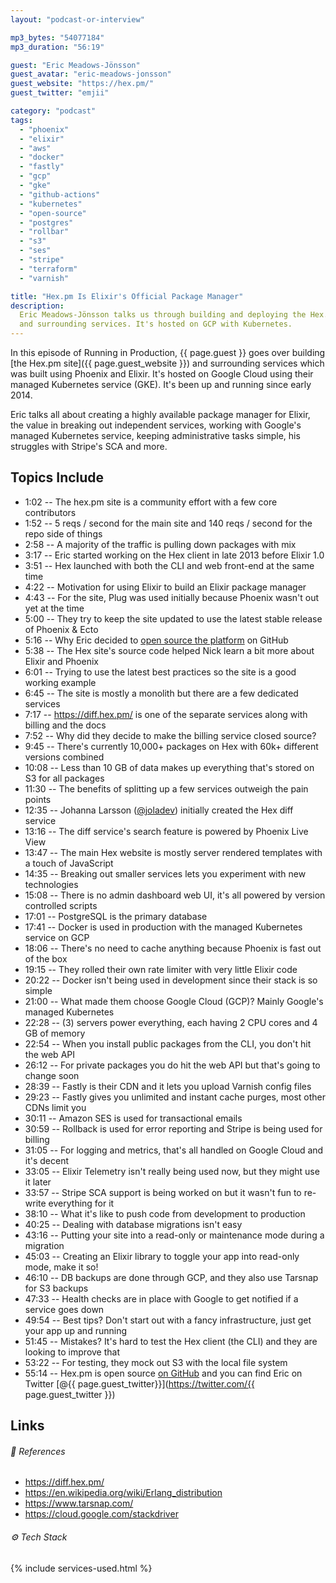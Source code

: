 ```yaml
---
layout: "podcast-or-interview"

mp3_bytes: "54077184"
mp3_duration: "56:19"

guest: "Eric Meadows-Jönsson"
guest_avatar: "eric-meadows-jonsson"
guest_website: "https://hex.pm/"
guest_twitter: "emjii"

category: "podcast"
tags:
  - "phoenix"
  - "elixir"
  - "aws"
  - "docker"
  - "fastly"
  - "gcp"
  - "gke"
  - "github-actions"
  - "kubernetes"
  - "open-source"
  - "postgres"
  - "rollbar"
  - "s3"
  - "ses"
  - "stripe"
  - "terraform"
  - "varnish"

title: "Hex.pm Is Elixir's Official Package Manager"
description:
  Eric Meadows-Jönsson talks us through building and deploying the Hex.pm site
  and surrounding services. It's hosted on GCP with Kubernetes.
---
```


In this episode of Running in Production, {{ page.guest }} goes over building
[the Hex.pm site]({{ page.guest_website }}) and surrounding services which was
built using Phoenix and Elixir. It's hosted on Google Cloud using their managed
Kubernetes service (GKE). It's been up and running since early 2014.

Eric talks all about creating a highly available package manager for Elixir,
the value in breaking out independent services, working with Google's managed
Kubernetes service, keeping administrative tasks simple, his struggles with
Stripe's SCA and more.

## Topics Include

- 1:02 -- The hex.pm site is a community effort with a few core contributors
- 1:52 -- 5 reqs / second for the main site and 140 reqs / second for the repo side of things
- 2:58 -- A majority of the traffic is pulling down packages with mix
- 3:17 -- Eric started working on the Hex client in late 2013 before Elixir 1.0
- 3:51 -- Hex launched with both the CLI and web front-end at the same time
- 4:22 -- Motivation for using Elixir to build an Elixir package manager
- 4:43 -- For the site, Plug was used initially because Phoenix wasn't out yet at the time
- 5:00 -- They try to keep the site updated to use the latest stable release of Phoenix & Ecto
- 5:16 -- Why Eric decided to [open source the platform](https://github.com/hexpm/hexpm) on GitHub
- 5:38 -- The Hex site's source code helped Nick learn a bit more about Elixir and Phoenix
- 6:01 -- Trying to use the latest best practices so the site is a good working example
- 6:45 -- The site is mostly a monolith but there are a few dedicated services 
- 7:17 -- <https://diff.hex.pm/> is one of the separate services along with billing and the docs
- 7:52 -- Why did they decide to make the billing service closed source?
- 9:45 -- There's currently 10,000+ packages on Hex with 60k+ different versions combined
- 10:08 -- Less than 10 GB of data makes up everything that's stored on S3 for all packages
- 11:30 -- The benefits of splitting up a few services outweigh the pain points
- 12:35 -- Johanna Larsson ([@joladev](https://twitter.com/joladev)) initially created the Hex diff service
- 13:16 -- The diff service's search feature is powered by Phoenix Live View
- 13:47 -- The main Hex website is mostly server rendered templates with a touch of JavaScript
- 14:35 -- Breaking out smaller services lets you experiment with new technologies
- 15:08 -- There is no admin dashboard web UI, it's all powered by version controlled scripts
- 17:01 -- PostgreSQL is the primary database
- 17:41 -- Docker is used in production with the managed Kubernetes service on GCP
- 18:06 -- There's no need to cache anything because Phoenix is fast out of the box 
- 19:15 -- They rolled their own rate limiter with very little Elixir code
- 20:22 -- Docker isn't being used in development since their stack is so simple
- 21:00 -- What made them choose Google Cloud (GCP)? Mainly Google's managed Kubernetes
- 22:28 -- (3) servers power everything, each having 2 CPU cores and 4 GB of memory
- 22:54 -- When you install public packages from the CLI, you don't hit the web API
- 26:12 -- For private packages you do hit the web API but that's going to change soon
- 28:39 -- Fastly is their CDN and it lets you upload Varnish config files
- 29:23 -- Fastly gives you unlimited and instant cache purges, most other CDNs limit you
- 30:11 -- Amazon SES is used for transactional emails
- 30:59 -- Rollback is used for error reporting and Stripe is being used for billing
- 31:05 -- For logging and metrics, that's all handled on Google Cloud and it's decent 
- 33:05 -- Elixir Telemetry isn't really being used now, but they might use it later
- 33:57 -- Stripe SCA support is being worked on but it wasn't fun to re-write everything for it
- 38:10 -- What it's like to push code from development to production
- 40:25 -- Dealing with database migrations isn't easy
- 43:16 -- Putting your site into a read-only or maintenance mode during a migration
- 45:03 -- Creating an Elixir library to toggle your app into read-only mode, make it so!
- 46:10 -- DB backups are done through GCP, and they also use Tarsnap for S3 backups
- 47:33 -- Health checks are in place with Google to get notified if a service goes down
- 49:54 -- Best tips? Don't start out with a fancy infrastructure, just get your app up and running
- 51:45 -- Mistakes? It's hard to test the Hex client (the CLI) and they are looking to improve that
- 53:22 -- For testing, they mock out S3 with the local file system
- 55:14 -- Hex.pm is open source [on GitHub](https://github.com/hexpm) and you can find Eric on Twitter [@{{ page.guest_twitter}}](https://twitter.com/{{ page.guest_twitter }})

## Links

###### 📄 References

- <https://diff.hex.pm/>
- <https://en.wikipedia.org/wiki/Erlang_distribution>
- <https://www.tarsnap.com/>
- <https://cloud.google.com/stackdriver>

###### ⚙️ Tech Stack

{% include services-used.html %}
